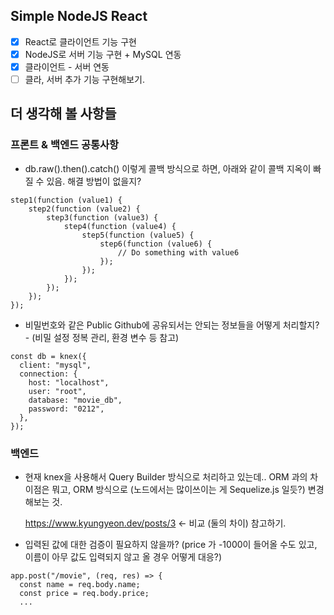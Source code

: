 ## Simple NodeJS React

- [x] React로 클라이언트 기능 구현
- [x] NodeJS로 서버 기능 구현 + MySQL 연동
- [x] 클라이언트 - 서버 연동
- [ ] 클라, 서버 추가 기능 구현해보기.

## 더 생각해 볼 사항들

### 프론트 & 백엔드 공통사항

- db.raw().then().catch() 이렇게 콜백 방식으로 하면, 아래와 같이 콜백 지옥이 빠질 수 있음. 해결 방법이 없을지?

```
step1(function (value1) {
    step2(function (value2) {
        step3(function (value3) {
            step4(function (value4) {
                step5(function (value5) {
                    step6(function (value6) {
                        // Do something with value6
                    });
                });
            });
        });
    });
});
```

- 비밀번호와 같은 Public Github에 공유되서는 안되는 정보들을 어떻게 처리할지? - (비밀 설정 정복 관리, 환경 변수 등 참고)

```
const db = knex({
  client: "mysql",
  connection: {
    host: "localhost",
    user: "root",
    database: "movie_db",
    password: "0212",
  },
});
```

### 백엔드

- 현재 knex을 사용해서 Query Builder 방식으로 처리하고 있는데.. ORM 과의 차이점은 뭐고, ORM 방식으로 (노드에서는 많이쓰이는 게 Sequelize.js 일듯?) 변경해보는 것.

  https://www.kyungyeon.dev/posts/3 <- 비교 (둘의 차이) 참고하기.

- 입력된 값에 대한 검증이 필요하지 않을까? (price 가 -1000이 들어올 수도 있고, 이름이 아무 값도 입력되지 않고 올 경우 어떻게 대응?)

```
app.post("/movie", (req, res) => {
  const name = req.body.name;
  const price = req.body.price;
  ...
```
